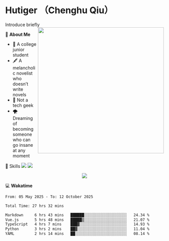 # Hutiger （Chenghu Qiu）
Introduce briefly
<a href="#">
<img align="right" width="400" src="https://github-readme-stats-tau-lilac-25.vercel.app/api/top-langs/?username=hutiger9&layout=compact&langs_count=8&theme=transparent" />
</a>

💭 **About Me**

- 🏫 A college junior student
- 🖋️ A melancholic novelist who doesn’t write novels
- 🚫 Not a tech geek
- 🌪️ Dreaming of becoming someone who can go insane at any moment


🚀 Skills
![](https://img.shields.io/badge/-python-3e74a2?style=for-the-badge&logo=Python&logoColor=fff)
![](https://img.shields.io/badge/-pytorch-ee4c2c?style=for-the-badge&logo=PyTorch&logoColor=fff)

</p>
    <p align="center">
    <img src="https://profile-counter.glitch.me/{hutiger9}/count.svg" />
</p>


💻 **Wakatime**

<!--START_SECTION:waka-->

```txt
From: 05 May 2025 - To: 12 October 2025

Total Time: 27 hrs 32 mins

Markdown     6 hrs 43 mins   ██████░░░░░░░░░░░░░░░░░░░   24.34 %
Vue.js       5 hrs 48 mins   █████▒░░░░░░░░░░░░░░░░░░░   21.07 %
TypeScript   4 hrs 7 mins    ███▓░░░░░░░░░░░░░░░░░░░░░   14.93 %
Python       3 hrs 2 mins    ██▓░░░░░░░░░░░░░░░░░░░░░░   11.04 %
YAML         2 hrs 14 mins   ██░░░░░░░░░░░░░░░░░░░░░░░   08.14 %
```

<!--END_SECTION:waka-->
